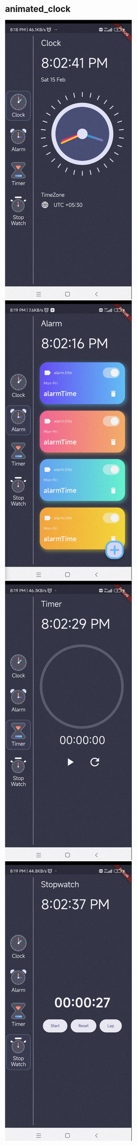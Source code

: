 # animated_clock

![alt text](image.png)![alt text](image-1.png)
![alt text](image-2.png)![alt text](image-3.png)
